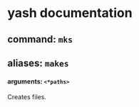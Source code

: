 
# yash documentation
## command: `mks`
## aliases: `makes`
#### arguments: `<*paths>`

Creates files.

